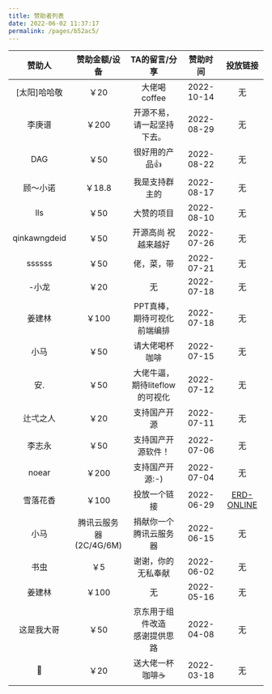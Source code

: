 ```yaml
---
title: 赞助者列表
date: 2022-06-02 11:37:17
permalink: /pages/b52ac5/
---
```




|    赞助人    |       赞助金额/设备        |          TA的留言/分享           |  赞助时间  |                   投放链接                    |
| :----------: | :------------------------: | :------------------------------: | :--------: | :-------------------------------------------: |
| [太阳]哈哈敬 |            ￥20            |           大佬喝coffee           | 2022-10-14 |                      无                       |
|    李庚谱    |           ￥200            |    开源不易，请一起坚持下去。    | 2022-08-29 |                      无                       |
|     DAG      |            ￥50            |          很好用的产品👍           | 2022-08-22 |                      无                       |
|   顾～小诺   |           ￥18.8           |          我是支持群主的          | 2022-08-17 |                      无                       |
|     lls      |            ￥50            |            大赞的项目            | 2022-08-10 |                      无                       |
| qinkawngdeid |            ￥50            |       开源高尚 祝越来越好        | 2022-07-26 |                      无                       |
|    ssssss    |            ￥50            |            佬，菜，带            | 2022-07-21 |                      无                       |
|    -小龙     |            ￥20            |                无                | 2022-07-18 |                      无                       |
|    姜建林    |           ￥100            |   PPT真棒，期待可视化前端编排    | 2022-07-18 |                      无                       |
|     小马     |            ￥50            |          请大佬喝杯咖啡          | 2022-07-15 |                      无                       |
|     安.      |            ￥50            |  大佬牛逼，期待liteflow的可视化  | 2022-07-12 |                      无                       |
|   辻弌之人   |            ￥20            |           支持国产开源           | 2022-07-11 |                      无                       |
|    李志永    |            ￥50            |        支持国产开源软件！        | 2022-07-06 |                      无                       |
|    noear     |           ￥200            |         支持国产开源:-)          | 2022-07-04 |                      无                       |
|   雪落花香   |           ￥100            |           投放一个链接           | 2022-06-29 | [ERD-ONLINE](https://portal.zerocode.net.cn/) |
|     小马     | 腾讯云服务器<br>(2C/4G/6M) |      捐献你一个腾讯云服务器      | 2022-06-15 |                      无                       |
|     书虫     |            ￥5             |        谢谢，你的无私奉献        | 2022-06-02 |                      无                       |
|    姜建林    |           ￥100            |                无                | 2022-05-16 |                      无                       |
|  这是我大哥  |            ￥50            | 京东用于组件改造<br>感谢提供思路 | 2022-04-08 |                      无                       |
|      🎱       |            ￥20            |         送大佬一杯咖啡☕️          | 2022-03-18 |                      无                       |



